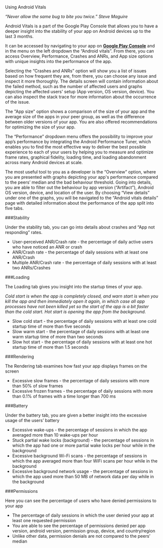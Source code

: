 ﻿

Using Android Vitals

*“Never allow the same bug to bite you twice.” Steve Maguire*

Android Vitals is a part of the Google Play Console that allows you to have a deeper insight
into the stability of your app on Android devices up to the last 3 months.

It can be accessed by navigating to your app on **[Google Play Console](https://play.google.com/console)** and in the menu on the
left dropdown the “Android vitals”. From there, you can access Overview, Performance,
Crashes and ANRs, and App size options with unique insights into the performance of the
app.

Selecting the “Crashes and ANRs” option will show you a list of issues based on how
frequent they are, from there, you can choose any issue and inspect it more thoroughly.
The details screen will contain information about the failed method, such as the number of
affected users and graphs depicting the affected users' setup (App version, OS version,
device). You can also inspect the stack trace for more information about the occurrence of
the issue.

The "App size" option shows a comparison of the size of your app and the average size of
the apps in your peer group, as well as the difference between older versions of your app.
You are also offered recommendations for optimizing the size of your app.

The “Performance” dropdown menu offers the possibility to improve your app’s performance
by integrating the Android Performance Tuner, which enables you to find the most effective
way to deliver the best possible experience to each of your users by helping you to measure
and optimize frame rates, graphical fidelity, loading time, and loading abandonment across
many Android devices at scale.

The most useful tool to you as a developer is the “Overview” option, where you are
presented with graphs depicting your app's performance compared to the peers’ median and
the bad behaviour threshold. Going into details, you are able to filter out the behaviour by
app version (“Artifact”), Android OS version, device, and location of the user. By choosing
“View details” under one of the graphs, you will be navigated to the “Android vitals details”
page with detailed information about the performance of the app split into five tabs.

###Stability

Under the stability tab, you can go into details about crashes and “App not responding”
rates.

* User-perceived ANR/Crash rate - the percentage of daily active users who have
noticed an ANR or crash
* ANR/Crash rate - the percentage of daily sessions with at least one ANR/Crash
* Multiple ANR/Crash rate - the percentage of daily sessions with at least two
ANRs/Crashes

###Loading

The Loading tab gives you insight into the startup times of your app.

*Cold start is when the app is completely closed, and warn start is when you kill the app and
then immediately open it again, in which case all app processes have not been killed yet so
the start of the app is a bit faster than the cold start. Hot start is opening the app from the
background.*

* Slow cold start - the percentage of daily sessions with at least one cold startup time
of more than five seconds
* Slow warm start - the percentage of daily sessions with at least one warm startup
time of more than two seconds
* Slow hot start - the percentage of daily sessions with at least one hot startup time of
more than 1.5 seconds

###Rendering

The Rendering tab examines how fast your app displays frames on the screen

* Excessive slow frames - the percentage of daily sessions with more than 50% of
slow frames
* Excessive frozen frames - the percentage of daily sessions with more than 0.1% of
frames with a time longer than 700 ms

###Battery

Under the battery tab, you are given a better insight into the excessive usage of the users’
battery

* Excessive wake-ups - the percentage of sessions in which the app averaged more
than 10 wake-ups per hour
* Stuck partial wake locks (background) - the percentage of sessions in which the app
had one or more partial wake locks per hour while in the background
* Excessive background Wi-Fi scans - the percentage of sessions in which the app
averaged more than four WiFi scans per hour while in the background
* Excessive background network usage - the percentage of sessions in which the app
used more than 50 MB of network data per day while in the background

###Permissions

Here you can see the percentage of users who have denied permissions to your app

* The percentage of daily sessions in which the user denied your app at least one
requested permission
* You are able to see the percentage of permissions denied per app version, android
version, permission group, device, and country/region
* Unlike other data, permission denials are not compared to the peers’ median

